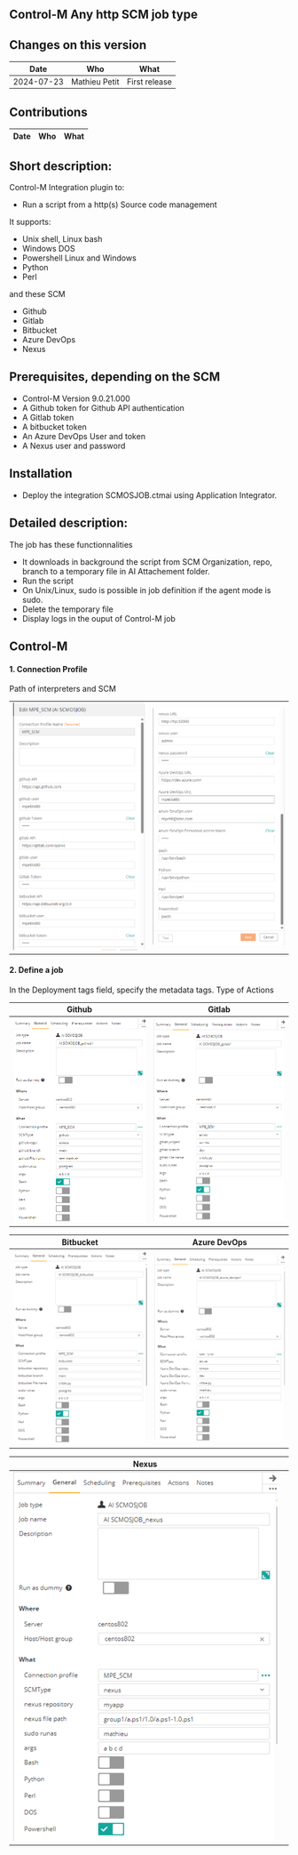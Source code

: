## Control-M Any http SCM job type
## Changes on this version

| Date | Who | What |
| - | - | - |
| 2024-07-23 | Mathieu Petit | First release |



## Contributions

| Date | Who | What |
| - | - | - |


## Short description:
Control-M Integration plugin to:
- Run a script from a http(s) Source code management 

It supports:
- Unix shell, Linux bash
- Windows DOS
- Powershell Linux and Windows
- Python
- Perl

and these SCM
- Github
- Gitlab
- Bitbucket
- Azure DevOps
- Nexus


## Prerequisites, depending on the SCM
- Control-M Version 9.0.21.000
- A Github token for Github API authentication
- A Gitlab token
- A bitbucket token
- An Azure DevOps User and token
- A Nexus user and password


## Installation

- Deploy the integration SCMOSJOB.ctmai using Application Integrator.
 
## Detailed description:

The job has these functionnalities
- It downloads in background the script from SCM Organization, repo, branch to a temporary file in AI Attachement folder.
- Run the script
- On Unix/Linux, sudo is possible in job definition if the agent mode is sudo.
- Delete the temporary file
- Display logs in the ouput of Control-M job
 

## Control-M

#### 1. Connection Profile 

Path of interpreters and SCM 

|            |                | 
|:----------------------:|:----------------------:|
| ![](./images/cp1.png)  | ![](./images/cp2.png)  |

#### 2. Define a job
In the Deployment tags field, specify the metadata tags.
Type of Actions

|       Github           | Gitlab                 | 
|:----------------------:|:----------------------:|
| ![](./images/job1.png) | ![](./images/job2.png) | 

|       Bitbucket           |       Azure DevOps  | 
|:----------------------:|:----------------------:|
| ![](./images/job3.png) | ![](./images/job4.png) |

|       Nexus         |       | 
|:----------------------:|:----------------------:|
| ![](./images/job5.png) |  |

